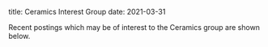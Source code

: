 title: Ceramics Interest Group
date: 2021-03-31

Recent postings which may be of interest to the Ceramics group are shown below.